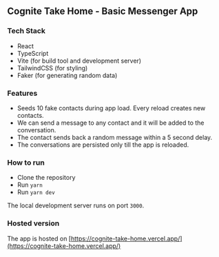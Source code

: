 ## Cognite Take Home - Basic Messenger App

### Tech Stack

- React
- TypeScript
- Vite (for build tool and development server)
- TailwindCSS (for styling)
- Faker (for generating random data)

### Features

- Seeds 10 fake contacts during app load. Every reload creates new contacts.
- We can send a message to any contact and it will be added to the conversation.
- The contact sends back a random message within a 5 second delay.
- The conversations are persisted only till the app is reloaded.

### How to run

- Clone the repository
- Run `yarn`
- Run `yarn dev`

The local development server runs on port `3000`.

### Hosted version

The app is hosted on [https://cognite-take-home.vercel.app/](https://cognite-take-home.vercel.app/)
